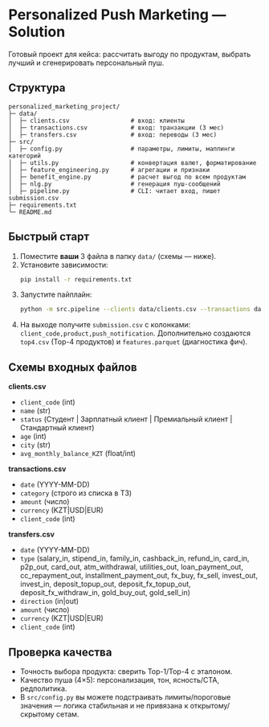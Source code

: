 
# Personalized Push Marketing — Solution

Готовый проект для кейса: рассчитать выгоду по продуктам, выбрать лучший и сгенерировать персональный пуш.

## Структура
```
personalized_marketing_project/
├─ data/
│  ├─ clients.csv                 # вход: клиенты
│  ├─ transactions.csv            # вход: транзакции (3 мес)
│  ├─ transfers.csv               # вход: переводы (3 мес)
├─ src/
│  ├─ config.py                   # параметры, лимиты, маппинги категорий
│  ├─ utils.py                    # конвертация валют, форматирование
│  ├─ feature_engineering.py      # агрегации и признаки
│  ├─ benefit_engine.py           # расчет выгод по всем продуктам
│  ├─ nlg.py                      # генерация пуш-сообщений
│  ├─ pipeline.py                 # CLI: читает вход, пишет submission.csv
├─ requirements.txt
└─ README.md
```

## Быстрый старт
1. Поместите **ваши** 3 файла в папку `data/` (схемы — ниже).
2. Установите зависимости:
   ```bash
   pip install -r requirements.txt
   ```
3. Запустите пайплайн:
   ```bash
   python -m src.pipeline --clients data/clients.csv --transactions data/transactions.csv --transfers data/transfers.csv --out submission.csv
   ```
4. На выходе получите `submission.csv` с колонками: `client_code,product,push_notification`.
   Дополнительно создаются `top4.csv` (Top-4 продуктов) и `features.parquet` (диагностика фич).

## Схемы входных файлов
**clients.csv**
- `client_code` (int)
- `name` (str)
- `status` (Студент | Зарплатный клиент | Премиальный клиент | Стандартный клиент)
- `age` (int)
- `city` (str)
- `avg_monthly_balance_KZT` (float/int)

**transactions.csv**
- `date` (YYYY-MM-DD)
- `category` (строго из списка в ТЗ)
- `amount` (число)
- `currency` (KZT|USD|EUR)
- `client_code` (int)

**transfers.csv**
- `date` (YYYY-MM-DD)
- `type` (salary_in, stipend_in, family_in, cashback_in, refund_in, card_in, p2p_out, card_out, atm_withdrawal, utilities_out, loan_payment_out, cc_repayment_out, installment_payment_out, fx_buy, fx_sell, invest_out, invest_in, deposit_topup_out, deposit_fx_topup_out, deposit_fx_withdraw_in, gold_buy_out, gold_sell_in)
- `direction` (in|out)
- `amount` (число)
- `currency` (KZT|USD|EUR)
- `client_code` (int)

## Проверка качества
- Точность выбора продукта: сверить Top-1/Top-4 с эталоном.
- Качество пуша (4×5): персонализация, тон, ясность/CTA, редполитика.
- В `src/config.py` вы можете подстраивать лимиты/пороговые значения — логика стабильная и не привязана к открытому/скрытому сетам.
